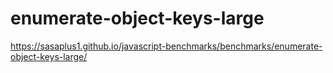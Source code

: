 # enumerate-object-keys-large

https://sasaplus1.github.io/javascript-benchmarks/benchmarks/enumerate-object-keys-large/
